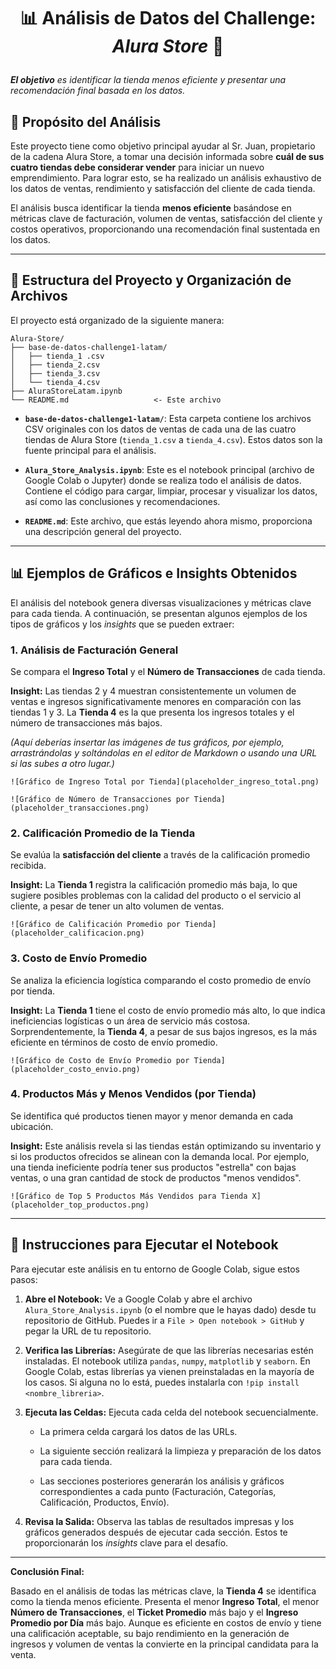 # <p align="center"><strong>📊 Análisis de Datos del Challenge: <em>Alura Store</em> 🛒</strong><br>
<em>**El objetivo** es identificar la tienda menos eficiente y presentar una recomendación final basada en los datos.</em></p>
## 🎯 Propósito del Análisis

Este proyecto tiene como objetivo principal ayudar al Sr. Juan, propietario de la cadena Alura Store, a tomar una decisión informada sobre **cuál de sus cuatro tiendas debe considerar vender** para iniciar un nuevo emprendimiento. Para lograr esto, se ha realizado un análisis exhaustivo de los datos de ventas, rendimiento y satisfacción del cliente de cada tienda.

El análisis busca identificar la tienda **menos eficiente** basándose en métricas clave de facturación, volumen de ventas, satisfacción del cliente y costos operativos, proporcionando una recomendación final sustentada en los datos.

---

## 📂 Estructura del Proyecto y Organización de Archivos

El proyecto está organizado de la siguiente manera:

```
Alura-Store/
├── base-de-datos-challenge1-latam/
│   ├── tienda_1 .csv
│   ├── tienda_2.csv
│   ├── tienda_3.csv
│   └── tienda_4.csv
├── AluraStoreLatam.ipynb 
└── README.md                   <- Este archivo
```

- **`base-de-datos-challenge1-latam/`**: Esta carpeta contiene los archivos CSV originales con los datos de ventas de cada una de las cuatro tiendas de Alura Store (`tienda_1.csv` a `tienda_4.csv`). Estos datos son la fuente principal para el análisis.
    
- **`Alura_Store_Analysis.ipynb`**: Este es el notebook principal (archivo de Google Colab o Jupyter) donde se realiza todo el análisis de datos. Contiene el código para cargar, limpiar, procesar y visualizar los datos, así como las conclusiones y recomendaciones.
    
- **`README.md`**: Este archivo, que estás leyendo ahora mismo, proporciona una descripción general del proyecto.
    

---

## 📊 Ejemplos de Gráficos e Insights Obtenidos

El análisis del notebook genera diversas visualizaciones y métricas clave para cada tienda. A continuación, se presentan algunos ejemplos de los tipos de gráficos y los _insights_ que se pueden extraer:

### 1. Análisis de Facturación General

Se compara el **Ingreso Total** y el **Número de Transacciones** de cada tienda.

**Insight:** Las tiendas 2 y 4 muestran consistentemente un volumen de ventas e ingresos significativamente menores en comparación con las tiendas 1 y 3. La **Tienda 4** es la que presenta los ingresos totales y el número de transacciones más bajos.

_(Aquí deberías insertar las imágenes de tus gráficos, por ejemplo, arrastrándolas y soltándolas en el editor de Markdown o usando una URL si las subes a otro lugar.)_

```
![Gráfico de Ingreso Total por Tienda](placeholder_ingreso_total.png)
```

```
![Gráfico de Número de Transacciones por Tienda](placeholder_transacciones.png)
```

### 2. Calificación Promedio de la Tienda

Se evalúa la **satisfacción del cliente** a través de la calificación promedio recibida.

**Insight:** La **Tienda 1** registra la calificación promedio más baja, lo que sugiere posibles problemas con la calidad del producto o el servicio al cliente, a pesar de tener un alto volumen de ventas.

```
![Gráfico de Calificación Promedio por Tienda](placeholder_calificacion.png)
```

### 3. Costo de Envío Promedio

Se analiza la eficiencia logística comparando el costo promedio de envío por tienda.

**Insight:** La **Tienda 1** tiene el costo de envío promedio más alto, lo que indica ineficiencias logísticas o un área de servicio más costosa. Sorprendentemente, la **Tienda 4**, a pesar de sus bajos ingresos, es la más eficiente en términos de costo de envío promedio.

```
![Gráfico de Costo de Envío Promedio por Tienda](placeholder_costo_envio.png)
```

### 4. Productos Más y Menos Vendidos (por Tienda)

Se identifica qué productos tienen mayor y menor demanda en cada ubicación.

**Insight:** Este análisis revela si las tiendas están optimizando su inventario y si los productos ofrecidos se alinean con la demanda local. Por ejemplo, una tienda ineficiente podría tener sus productos "estrella" con bajas ventas, o una gran cantidad de stock de productos "menos vendidos".

```
![Gráfico de Top 5 Productos Más Vendidos para Tienda X](placeholder_top_productos.png)
```

---

## 🚀 Instrucciones para Ejecutar el Notebook

Para ejecutar este análisis en tu entorno de Google Colab, sigue estos pasos:

1. **Abre el Notebook:** Ve a Google Colab y abre el archivo `Alura_Store_Analysis.ipynb` (o el nombre que le hayas dado) desde tu repositorio de GitHub. Puedes ir a `File > Open notebook > GitHub` y pegar la URL de tu repositorio.
    
2. **Verifica las Librerías:** Asegúrate de que las librerías necesarias estén instaladas. El notebook utiliza `pandas`, `numpy`, `matplotlib` y `seaborn`. En Google Colab, estas librerías ya vienen preinstaladas en la mayoría de los casos. Si alguna no lo está, puedes instalarla con `!pip install <nombre_libreria>`.
    
3. **Ejecuta las Celdas:** Ejecuta cada celda del notebook secuencialmente.
    
    - La primera celda cargará los datos de las URLs.
        
    - La siguiente sección realizará la limpieza y preparación de los datos para cada tienda.
        
    - Las secciones posteriores generarán los análisis y gráficos correspondientes a cada punto (Facturación, Categorías, Calificación, Productos, Envío).
        
4. **Revisa la Salida:** Observa las tablas de resultados impresas y los gráficos generados después de ejecutar cada sección. Estos te proporcionarán los _insights_ clave para el desafío.
    

---

**Conclusión Final:**

Basado en el análisis de todas las métricas clave, la **Tienda 4** se identifica como la tienda menos eficiente. Presenta el menor **Ingreso Total**, el menor **Número de Transacciones**, el **Ticket Promedio** más bajo y el **Ingreso Promedio por Día** más bajo. Aunque es eficiente en costos de envío y tiene una calificación aceptable, su bajo rendimiento en la generación de ingresos y volumen de ventas la convierte en la principal candidata para la venta.
